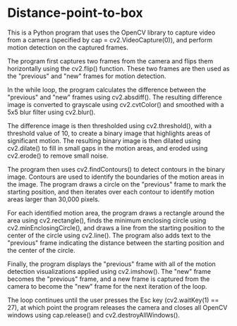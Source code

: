 # Distance-point-to-box
This is a Python program that uses the OpenCV library to capture video from a camera (specified by cap = cv2.VideoCapture(0)), and perform motion detection on the captured frames.

The program first captures two frames from the camera and flips them horizontally using the cv2.flip() function. These two frames are then used as the "previous" and "new" frames for motion detection.

In the while loop, the program calculates the difference between the "previous" and "new" frames using cv2.absdiff(). The resulting difference image is converted to grayscale using cv2.cvtColor() and smoothed with a 5x5 blur filter using cv2.blur().

The difference image is then thresholded using cv2.threshold(), with a threshold value of 10, to create a binary image that highlights areas of significant motion. The resulting binary image is then dilated using cv2.dilate() to fill in small gaps in the motion areas, and eroded using cv2.erode() to remove small noise.

The program then uses cv2.findContours() to detect contours in the binary image. Contours are used to identify the boundaries of the motion areas in the image. The program draws a circle on the "previous" frame to mark the starting position, and then iterates over each contour to identify motion areas larger than 30,000 pixels.

For each identified motion area, the program draws a rectangle around the area using cv2.rectangle(), finds the minimum enclosing circle using cv2.minEnclosingCircle(), and draws a line from the starting position to the center of the circle using cv2.line(). The program also adds text to the "previous" frame indicating the distance between the starting position and the center of the circle.

Finally, the program displays the "previous" frame with all of the motion detection visualizations applied using cv2.imshow(). The "new" frame becomes the "previous" frame, and a new frame is captured from the camera to become the "new" frame for the next iteration of the loop.

The loop continues until the user presses the Esc key (cv2.waitKey(1) == 27), at which point the program releases the camera and closes all OpenCV windows using cap.release() and cv2.destroyAllWindows().

